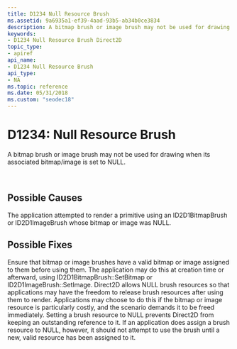 ```yaml
---
title: D1234 Null Resource Brush
ms.assetid: 9a6935a1-ef39-4aad-93b5-ab34b0ce3834
description: A bitmap brush or image brush may not be used for drawing when its associated bitmap/image is set to NULL.
keywords:
- D1234 Null Resource Brush Direct2D
topic_type:
- apiref
api_name:
- D1234 Null Resource Brush
api_type:
- NA
ms.topic: reference
ms.date: 05/31/2018
ms.custom: "seodec18"
---
```


# D1234: Null Resource Brush

A bitmap brush or image brush may not be used for drawing when its associated bitmap/image is set to NULL.






 

## Possible Causes

The application attempted to render a primitive using an ID2D1BitmapBrush or ID2D1ImageBrush whose bitmap or image was NULL.

## Possible Fixes

Ensure that bitmap or image brushes have a valid bitmap or image assigned to them before using them. The application may do this at creation time or afterward, using ID2D1BitmapBrush::SetBitmap or ID2D1ImageBrush::SetImage. Direct2D allows NULL brush resources so that applications may have the freedom to release brush resources after using them to render. Applications may choose to do this if the bitmap or image resource is particularly costly, and the scenario demands it to be freed immediately. Setting a brush resource to NULL prevents Direct2D from keeping an outstanding reference to it. If an application does assign a brush resource to NULL, however, it should not attempt to use the brush until a new, valid resource has been assigned to it.

 

 




